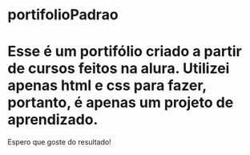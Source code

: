 # portifolioPadrao
<h1>Esse é um portifólio criado a partir de cursos feitos na alura. Utilizei apenas html e css para fazer, portanto, é apenas um projeto de aprendizado.</h1>
Espero que goste do resultado!
